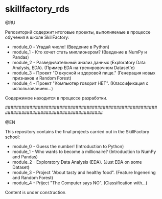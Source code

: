# skillfactory_rds

@RU

Репозиторий содержит итоговые проекты, выполняемые в процессе обучения в школе SkillFactory:

- module_0 - Угадай число! (Введение в Python)
- module_1 - Кто хочет стать миллионером? (Введение в NumPy и Pandas)
- module_2 - Разведывательный анализ данных (Exploratory Data Analysis, EDA). (Пример EDA на тренировочном Dataset'е)
- module_3 - Проект "О вкусной и здоровой пище." (Генерация новых признаков и Random Forest)
- module_4 - Проект "Компьютер говорит НЕТ". (Классификация с использованием...)

Содержимое находится в процессе разработки.

############################################################################################

@EN

This repository contains the final projects carried out in the SkillFactory school:

- module_0 - Guess the number! (Introduction to Python)
- module_1 - Who wants to become a millionaire? (Introduction to NumPy and Pandas)
- module_2 - Exploratory Data Analysis (EDA). (Just EDA on some Dataset)
- module_3 - Project "About tasty and healthy food". (Feature Ingenering and Random Forest)
- module_4 - Priject "The Computer says NO". (Classification with...)

Content is under construction.
